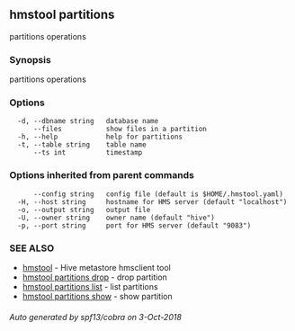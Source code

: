 ## hmstool partitions

partitions operations

### Synopsis

partitions operations

### Options

```
  -d, --dbname string   database name
      --files           show files in a partition
  -h, --help            help for partitions
  -t, --table string    table name
      --ts int          timestamp
```

### Options inherited from parent commands

```
      --config string   config file (default is $HOME/.hmstool.yaml)
  -H, --host string     hostname for HMS server (default "localhost")
  -o, --output string   output file
  -U, --owner string    owner name (default "hive")
  -p, --port string     port for HMS server (default "9083")
```

### SEE ALSO

* [hmstool](hmstool.md)	 - Hive metastore hmsclient tool
* [hmstool partitions drop](hmstool_partitions_drop.md)	 - drop partition
* [hmstool partitions list](hmstool_partitions_list.md)	 - list partitions
* [hmstool partitions show](hmstool_partitions_show.md)	 - show partition

###### Auto generated by spf13/cobra on 3-Oct-2018

